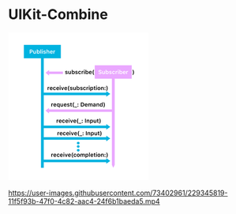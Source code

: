 # UIKit-Combine


![ss](doc_asset/ss.png)

https://user-images.githubusercontent.com/73402961/229345819-11f5f93b-47f0-4c82-aac4-24f6b1baeda5.mp4

